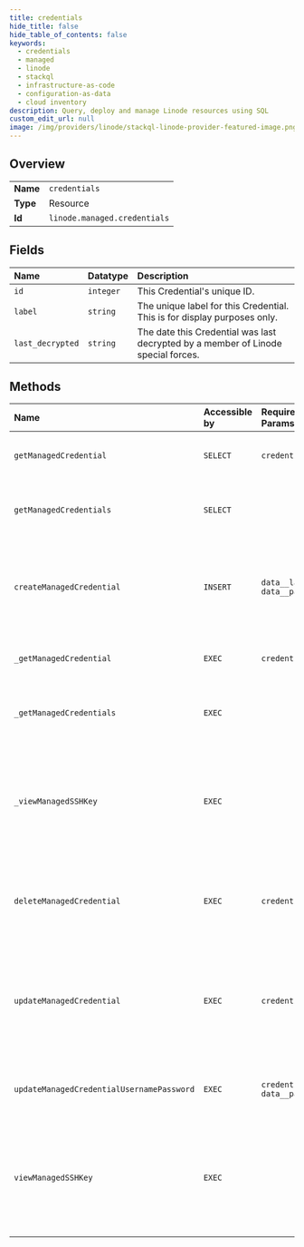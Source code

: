 ```yaml
---
title: credentials
hide_title: false
hide_table_of_contents: false
keywords:
  - credentials
  - managed
  - linode    
  - stackql
  - infrastructure-as-code
  - configuration-as-data
  - cloud inventory
description: Query, deploy and manage Linode resources using SQL
custom_edit_url: null
image: /img/providers/linode/stackql-linode-provider-featured-image.png
---
```

  
    

## Overview
<table><tbody>
<tr><td><b>Name</b></td><td><code>credentials</code></td></tr>
<tr><td><b>Type</b></td><td>Resource</td></tr>
<tr><td><b>Id</b></td><td><code>linode.managed.credentials</code></td></tr>
</tbody></table>

## Fields
| Name | Datatype | Description |
|:-----|:---------|:------------|
| `id` | `integer` | This Credential's unique ID.<br /> |
| `label` | `string` | The unique label for this Credential. This is for display purposes only.<br /> |
| `last_decrypted` | `string` | The date this Credential was last decrypted by a member of Linode special forces.<br /> |
## Methods
| Name | Accessible by | Required Params | Description |
|:-----|:--------------|:----------------|:------------|
| `getManagedCredential` | `SELECT` | `credentialId` | Returns a single Managed Credential.<br /><br />This command can only be accessed by the unrestricted users of an account.<br /> |
| `getManagedCredentials` | `SELECT` |  | Returns a paginated list of Managed Credentials on your Account.<br /><br />This command can only be accessed by the unrestricted users of an account.<br /> |
| `createManagedCredential` | `INSERT` | `data__label, data__password` | Creates a Managed Credential. A Managed Credential is stored securely<br />to allow Linode special forces to access your Managed Services and resolve<br />issues.<br /><br />This command can only be accessed by the unrestricted users of an account.<br /> |
| `_getManagedCredential` | `EXEC` | `credentialId` | Returns a single Managed Credential.<br /><br />This command can only be accessed by the unrestricted users of an account.<br /> |
| `_getManagedCredentials` | `EXEC` |  | Returns a paginated list of Managed Credentials on your Account.<br /><br />This command can only be accessed by the unrestricted users of an account.<br /> |
| `_viewManagedSSHKey` | `EXEC` |  | Returns the unique SSH public key assigned to your Linode account's<br />Managed service. If you [add this public key](/docs/guides/linode-managed/#adding-the-public-key) to a Linode on your account,<br />Linode special forces will be able to log in to the Linode with this key<br />when attempting to resolve issues.<br /><br />This command can only be accessed by the unrestricted users of an account.<br /> |
| `deleteManagedCredential` | `EXEC` | `credentialId` | Deletes a Managed Credential.  Linode special forces will no longer<br />have access to this Credential when attempting to resolve issues.<br /><br />This command can only be accessed by the unrestricted users of an account.<br /> |
| `updateManagedCredential` | `EXEC` | `credentialId` | Updates the label of a Managed Credential. This endpoint does not update the username and password for a Managed Credential. To do this, use the Managed Credential Username and Password Update ([POST /managed/credentials/&#123;credentialId&#125;/update](/docs/api/managed/#managed-credential-username-and-password-update)) endpoint instead.<br />This command can only be accessed by the unrestricted users of an account.<br /> |
| `updateManagedCredentialUsernamePassword` | `EXEC` | `credentialId, data__password` | Updates the username and password for a Managed Credential.<br /><br />This command can only be accessed by the unrestricted users of an account.<br /> |
| `viewManagedSSHKey` | `EXEC` |  | Returns the unique SSH public key assigned to your Linode account's<br />Managed service. If you [add this public key](/docs/guides/linode-managed/#adding-the-public-key) to a Linode on your account,<br />Linode special forces will be able to log in to the Linode with this key<br />when attempting to resolve issues.<br /><br />This command can only be accessed by the unrestricted users of an account.<br /> |
